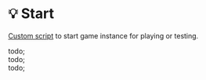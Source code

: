 # 💡 Start

[Custom script](https://github.com/xray-forge/stalker-xrf-engine/blob/main/cli/start/README.md) to start game instance
for playing or testing.

todo; <br/>
todo; <br/>
todo; <br/>
